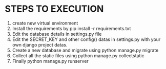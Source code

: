 # STEPS TO EXECUTION
1. create new virtual environment  <br />
2. Install the requirements by pip install -r requirements.txt  <br />
3. Edit the database details in settings.py file  <br />
4. Edit the SECRET_KEY and other config() datas in settings.py with your own django project datas.  <br />
5. Create a new database and migrate using python manage.py migrate  <br />
6. Collect all the static files using python manage.py collectstatic  <br />
7. Finally python manage.py runserver  <br />